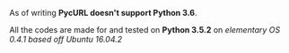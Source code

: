 As of writing **PycURL doesn't support Python 3.6**.

All the codes are made for and tested on **Python 3.5.2** on <em>elementary OS 0.4.1 based off Ubuntu 16.04.2</em>
